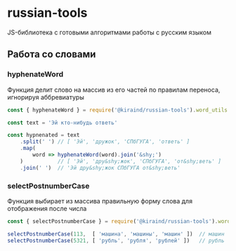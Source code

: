 # russian-tools
JS-библиотека с готовыми алгоритмами работы с русским языком

## Работа со словами

### hyphenateWord

Функция делит слово на массив из его частей по правилам переноса, игнорируя аббревиатуры

```javascript
const { hyphenateWord } = require('@kiraind/russian-tools').word_utils

const text = 'Эй кто-нибудь ответь'

const hypnenated = text
    .split(' ') // [ 'Эй', 'дружок', 'СПбГУГА', 'ответь' ]
    .map(
        word => hyphenateWord(word).join('&shy;')
    )           // [ 'Эй', 'дру&shy;жок', 'СПбГУГА', 'от&shy;веть' ]
    .join(' ')  // 'Эй дру&shy;жок СПбГУГА от&shy;веть'
```

### selectPostnumberCase

Функция выбирает из массива правильную форму слова для отображения после числа

```javascript
const { selectPostnumberCase } = require('@kiraind/russian-tools').word_utils

selectPostnumberCase(113,  [ 'машина', 'машины', 'машин' ])  // машин
selectPostnumberCase(5321, [ 'рубль', 'рубля', 'рублей' ])   // рубль
```
